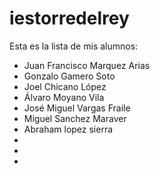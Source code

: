 # iestorredelrey
Esta es la lista de mis alumnos:

- Juan Francisco Marquez Arias 
- Gonzalo Gamero Soto
- Joel Chicano López 
- Álvaro Moyano Vila
- José Miguel Vargas Fraile
- Miguel Sanchez Maraver 
- Abraham lopez sierra 
-
-
-


